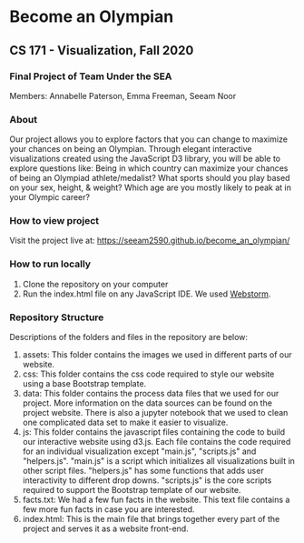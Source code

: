 # Become an Olympian
## CS 171 - Visualization, Fall 2020
### Final Project of Team Under the SEA 
Members: Annabelle Paterson, Emma Freeman, Seeam Noor

### About
Our project allows you to explore factors that you can change to maximize your chances on being an Olympian. Through elegant interactive visualizations created using the JavaScript D3 library, you will be able to explore questions like: Being in which country can maximize your chances of being an Olympiad athlete/medalist? What sports should you play based on your sex, height, & weight? Which age are you mostly likely to peak at in your Olympic career?

### How to view project
Visit the project live at: https://seeam2590.github.io/become_an_olympian/

### How to run locally
1. Clone the repository on your computer
2. Run the index.html file on any JavaScript IDE. We used [Webstorm](https://www.jetbrains.com/webstorm/).

### Repository Structure
Descriptions of the folders and files in the repository are below:
1. assets: This folder contains the images we used in different parts of our website.
2. css: This folder contains the css code required to style our website using a base Bootstrap template.
3. data: This folder contains the process data files that we used for our project. More information on the data sources can be found on the project website. There is also a jupyter notebook that we used to clean one complicated data set to make it easier to visualize.
4. js: This folder contains the javascript files containing the code to build our interactive website using d3.js. Each file contains the code required for an individual visualization except "main.js", "scripts.js" and "helpers.js". "main.js" is a script which initializes all visualizations built in other script files. "helpers.js" has some functions that adds user interactivity to different drop downs. "scripts.js" is the core scripts required to support the Bootstrap template of our website.
5. facts.txt: We had a few fun facts in the website. This text file contains a few more fun facts in case you are interested.
6. index.html: This is the main file that brings together every part of the project and serves it as a website front-end.
